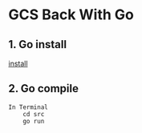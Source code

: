 # GCS Back With Go
## 1. Go install
[install](https://golang.org/dl/ "golang")
## 2. Go compile
    In Terminal
        cd src
        go run